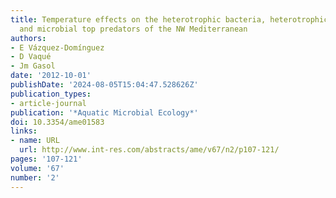 ```yaml
---
title: Temperature effects on the heterotrophic bacteria, heterotrophic nanoflagellates,
  and microbial top predators of the NW Mediterranean
authors:
- E Vázquez-Domínguez
- D Vaqué
- Jm Gasol
date: '2012-10-01'
publishDate: '2024-08-05T15:04:47.528626Z'
publication_types:
- article-journal
publication: '*Aquatic Microbial Ecology*'
doi: 10.3354/ame01583
links:
- name: URL
  url: http://www.int-res.com/abstracts/ame/v67/n2/p107-121/
pages: '107-121'
volume: '67'
number: '2'
---
```

